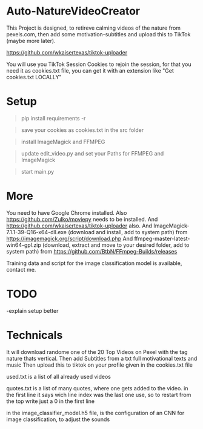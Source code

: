 # Auto-NatureVideoCreator

This Project is designed, to retireve calming videos of the nature from pexels.com,
then add some motivation-subtitles and upload this to TikTok (maybe more later).

https://github.com/wkaisertexas/tiktok-uploader

You will use you TikTok Session Cookies to rejoin the session, for that you need it as cookies.txt file,
you can get it with an extension like "Get cookies.txt LOCALLY"
# Setup

>pip install requirements -r

>save your cookies as cookies.txt in the src folder

>install ImageMagick and FFMPEG

>update edit_video.py and set your Paths for FFMPEG and ImageMagick

>start main.py

# More

You need to have Google Chrome installed.
Also https://github.com/Zulko/moviepy needs to be installed.
And https://github.com/wkaisertexas/tiktok-uploader also.
And ImageMagick-7.1.1-39-Q16-x64-dll.exe (download and install, add to system path) from https://imagemagick.org/script/download.php
And ffmpeg-master-latest-win64-gpl.zip (download, extract and move to your desired folder, add to system path) from https://github.com/BtbN/FFmpeg-Builds/releases

Training data and script for the image classification model is available, contact me.

# TODO
-explain setup better

# Technicals
It will download randome one of the 20 Top Videos on Pexel with the tag nature thats vertical.
Then add Subtitles from a txt full motivational texts and music
Then upload this to tiktok on your profile given in the cookies.txt file

used.txt is a list of all already used videos

quotes.txt is a list of many quotes, where one gets added to the video. in the first line it says wich line index was the last one use,
so to restart from the top write just a 0 in the first line

in the image_classifier_model.h5 file, is the configuration of an CNN for image classification, to adjust the sounds